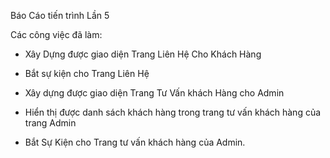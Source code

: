 Báo Cáo tiến trình Lần 5

Các công việc đã làm:

  + Xây Dựng được giao diện Trang Liên Hệ Cho Khách Hàng
  
  + Bắt sự kiện cho Trang Liên Hệ
  
  + Xây dựng được giao diện Trang Tư Vấn khách Hàng cho Admin
  
  + Hiển thị được danh sách khách hàng trong trang tư vấn khách hàng của trang Admin

  + Bắt Sự Kiện cho Trang tư vấn khách hàng của Admin.
